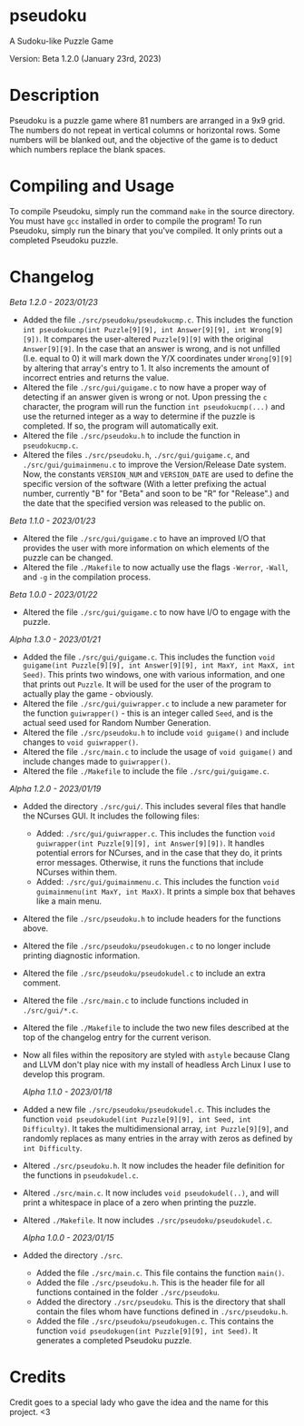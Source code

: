 # pseudoku
A Sudoku-like Puzzle Game

Version: Beta 1.2.0 (January 23rd, 2023)

# Description
  Pseudoku is a puzzle game where 81 numbers are arranged in a 9x9 grid. The numbers do not repeat in vertical columns or horizontal rows. Some numbers will be blanked out, and the objective of the game is to deduct which numbers replace the blank spaces.

# Compiling and Usage
  To compile Pseudoku, simply run the command ``make`` in the source directory. You must have ``gcc`` installed in order to compile the program!
  To run Pseudoku, simply run the binary that you've compiled. It only prints out a completed Pseudoku puzzle.

# Changelog

  *Beta 1.2.0 - 2023/01/23*
  - Added the file ``./src/pseudoku/pseudokucmp.c``. This includes the function ``int pseudokucmp(int Puzzle[9][9], int Answer[9][9], int Wrong[9][9])``. It compares the user-altered ``Puzzle[9][9]`` with the original ``Answer[9][9]``. In the case that an answer is wrong, and is not unfilled (I.e. equal to 0) it will mark down the Y/X coordinates under ``Wrong[9][9]`` by altering that array's entry to 1. It also increments the amount of incorrect entries and returns the value.
  - Altered the file ``./src/gui/guigame.c`` to now have a proper way of detecting if an answer given is wrong or not. Upon pressing the ``c`` character, the program will run the function ``int pseudokucmp(...)`` and use the returned integer as a way to determine if the puzzle is completed. If so, the program will automatically exit.
  - Altered the file ``./src/pseudoku.h`` to include the function in ``pseudokucmp.c``.
  - Altered the files ``./src/pseudoku.h``, ``./src/gui/guigame.c``, and ``./src/gui/guimainmenu.c`` to improve the Version/Release Date system. Now, the constants ``VERSION_NUM`` and ``VERSION_DATE`` are used to define the specific version of the software (With a letter prefixing the actual number, currently "B" for "Beta" and soon to be "R" for "Release".) and the date that the specified version was released to the public on.

  *Beta 1.1.0 - 2023/01/23*
  - Altered the file ``./src/gui/guigame.c`` to have an improved I/O that provides the user with more information on which elements of the puzzle can be changed.
  - Altered the file ``./Makefile`` to now actually use the flags ``-Werror``, ``-Wall``, and ``-g`` in the compilation process.

  *Beta 1.0.0 - 2023/01/22*
  - Altered the file ``./src/gui/guigame.c`` to now have I/O to engage with the puzzle.

  *Alpha 1.3.0 - 2023/01/21*
  - Added the file ``./src/gui/guigame.c``. This includes the function ``void guigame(int Puzzle[9][9], int Answer[9][9], int MaxY, int MaxX, int Seed)``. This prints two windows, one with various information, and one that prints out ``Puzzle``. It will be used for the user of the program to actually play the game - obviously.
  - Altered the file ``./src/gui/guiwrapper.c`` to include a new parameter for the function ``guiwrapper()`` - this is an integer called ``Seed``, and is the actual seed used for Random Number Generation.
  - Altered the file ``./src/pseudoku.h`` to include ``void guigame()`` and include changes to ``void guiwrapper()``.
  - Altered the file ``./src/main.c`` to include the usage of ``void guigame()`` and include changes made to ``guiwrapper()``.
  - Altered the file ``./Makefile`` to include the file ``./src/gui/guigame.c``.

  *Alpha 1.2.0 - 2023/01/19*
- Added the directory ``./src/gui/``. This includes several files that handle the NCurses GUI. It includes the following files:
  - Added: ``./src/gui/guiwrapper.c``. This includes the function ``void guiwrapper(int Puzzle[9][9], int Answer[9][9])``. It handles potential errors for NCurses, and in the case that they do, it prints error messages. Otherwise, it runs the functions that include NCurses within them.
  - Added: ``./src/gui/guimainmenu.c``. This includes the function ``void guimainmenu(int MaxY, int MaxX)``. It prints a simple box that behaves like a main menu.
- Altered the file ``./src/pseudoku.h`` to include headers for the functions above.
- Altered the file ``./src/pseudoku/pseudokugen.c`` to no longer include printing diagnostic information.
- Altered the file ``./src/pseudoku/pseudokudel.c`` to include an extra comment.
- Altered the file ``./src/main.c`` to include functions included in ``./src/gui/*.c``.
- Altered the file ``./Makefile`` to include the two new files described at the top of the changelog entry for the current verison.
- Now all files within the repository are styled with ``astyle`` because Clang and LLVM don't play nice with my install of headless Arch Linux I use to develop this program.

  *Alpha 1.1.0 - 2023/01/18*
- Added a new file ``./src/pseudoku/pseudokudel.c``. This includes the function ``void pseudokudel(int Puzzle[9][9], int Seed, int Difficulty)``. It takes the multidimensional array, ``int Puzzle[9][9]``, and randomly replaces as many entries in the array with zeros as defined by ``int Difficulty``.
- Altered ``./src/pseudoku.h``. It now includes the header file definition for the functions in ``pseudokudel.c``.
- Altered ``./src/main.c``. It now includes ``void pseudokudel(..)``, and will print a whitespace in place of a zero when printing the puzzle.
- Altered ``./Makefile``. It now includes ``./src/pseudoku/pseudokudel.c``.


  *Alpha 1.0.0 - 2023/01/15*
- Added the directory ``./src``.
  - Added the file ``./src/main.c``. This file contains the function ``main()``.
  - Added the file ``./src/pseudoku.h``. This is the header file for all functions contained in the folder ``./src/pseudoku``.
  - Added the directory ``./src/pseudoku``. This is the directory that shall contain the files whom have functions defined in ``./src/pseudoku.h``.
  - Added the file ``./src/pseudoku/pseudokugen.c``. This contains the function ``void pseudokugen(int Puzzle[9][9], int Seed)``. It generates a completed Pseudoku puzzle.

# Credits

  Credit goes to a special lady who gave the idea and the name for this project. <3
